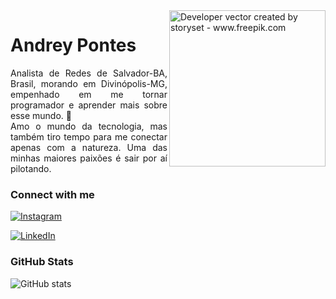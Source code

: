 <img align="right" alt="Developer vector created by storyset - www.freepik.com" height="250" src="https://www.genesecloud.academy/wp-content/uploads/2021/06/Programming-amico.png">

<h1>
    <span>Andrey Pontes</span>
</h1>

<p align="justify">Analista de Redes de Salvador-BA, Brasil, morando em Divinópolis-MG, empenhado em me tornar programador e aprender mais sobre esse mundo. 🚀 
<br>
 Amo o mundo da tecnologia, mas também tiro tempo para me conectar apenas com a natureza. Uma das minhas maiores paixões é sair por aí pilotando<a href="https://www.instagram.com/elicosmaker/"></a>.</p>
<!--
[![Preview](https://img.shields.io/badge/Portfolio-000?style=for-the-badge&logo=github&logoColor=FF00F6)](https://elidianaandrade.github.io/)
[![GitHub Page](https://img.shields.io/badge/elidianaandrade.github.io-67136f?style=for-the-badge)](https://elidianaandrade.github.io/)
-->
<h3 align="left">Connect with me</h3>

[![Instagram](https://img.shields.io/badge/-Instagram-000?style=for-the-badge&logo=instagram&logoColor=0066ff&color:FFF)](https://www.instagram.com/4ndreyy/)

[![LinkedIn](https://img.shields.io/badge/-LinkedIn-000?style=for-the-badge&logo=linkedin&logoColor=0066ff&color:FFF)](https://www.linkedin.com/in/andrey-pontes-667b6623a/)


<h3 align="left">GitHub Stats</h3>

![GitHub stats](https://github-readme-stats-git-masterrstaa-rickstaa.vercel.app/api?username=Andrey-pnts&hide_title=true&show_icons=true&include_all_commits=false&count_private=true&line_height=25&hide=issues&bg_color=000&title_color=F0066ff&text_color=FFF&border_radius=3&border_color=36123c&icon_color=0066ff&theme=jolly)


